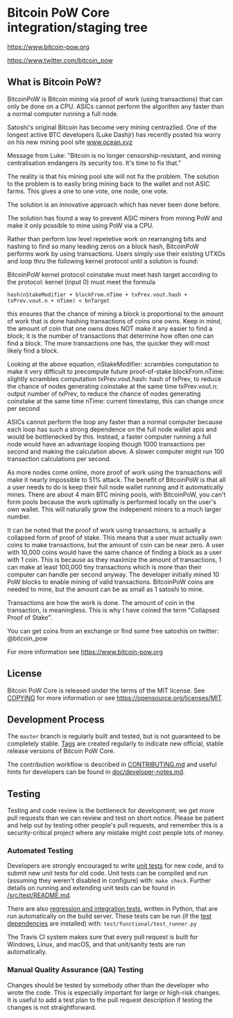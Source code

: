 Bitcoin PoW Core integration/staging tree
=====================================

https://www.bitcoin-pow.org

https://www.twitter.com/bitcoin_pow

What is Bitcoin PoW?
----------------
BitcoinPoW is Bitcoin mining via proof of work (using transactions) that can only be done on a CPU. ASICs cannot perform the algorithm any faster than
a normal computer running a full node.

Satoshi's original Bitcoin has become very mining centrazlied. One of the longest active BTC developers
(Luke Dashjr) has recently posted his worry on his new mining pool site www.ocean.xyz


 Message from Luke:
"Bitcoin is no longer censorship-resistant, and mining centralisation endangers its security too. It's time to fix that."

The reality is that his mining pool site will not fix the problem. The solution to the problem is to easliy bring
mining back to the wallet and not ASIC farms. This gives a one to one vote, one node, one vote.

The solution is an innovative approach which has never been done before.

The solution has found a way to prevent ASIC miners from mining PoW and make it only possible to mine using PoW
via a CPU.

Rather than perform low level repetetive work on rearranging bits and hashing to find so many leading zeros on a block hash,
BitcoinPoW performs work by using transactions. Users simply use their existing UTXOs and loop thru the following kernel
protocol until a solution is found:



BitcoinPoW kernel protocol
coinstake must meet hash target according to the protocol:
kernel (input 0) must meet the formula

```
hash(nStakeModifier + blockFrom.nTime + txPrev.vout.hash + txPrev.vout.n + nTime) < bnTarget
```
this ensures that the chance of mining a block is proportional to the amount of work that is done hashing transactions of coins one owns.
Keep in mind, the amount of coin that one owns does NOT make it any easier to find a block; it is the number of transactions
that determine how often one can find a block. The more transactions one has, the quicker they will most likely find a block.

Looking at the above equation,
nStakeModifier: scrambles computation to make it very difficult to precompute future proof-of-stake
blockFrom.nTime: slightly scrambles computation
txPrev.vout.hash: hash of txPrev, to reduce the chance of nodes generating coinstake at the same time
txPrev.vout.n: output number of txPrev, to reduce the chance of nodes generating coinstake at the same time
nTime: current timestamp, this can change once per second


ASICs cannot perform the loop any faster than a normal computer because each loop has such a strong dependence on the 
full node wallet apis and would be bottlenecked by this. Instead, a faster computer running a full node would have
an advantage looping though 1000 transactions per second and making the calculation above. A slower computer might run 100 transaction
calculations per second.

As more nodes come online, more proof of work using the transactions will make it nearly impossible to 51% attack. The benefit of
BitcoinPoW is that all a user needs to do is keep their full node wallet running and it automatically mines. There are about 4 main
BTC mining pools, with BitcoinPoW, you can't form pools because the work optimally is performed locally on the user's own wallet.
This will naturally grow the indepenent miners to a much larger number.

It can be noted that the proof of work using transactions, is actually a collapsed form of proof of stake. This means that a user
must actually own coins to make transactions, but the amount of coin can be near zero. A user with 10,000 coins would have the same
chance of finding a block as a user with 1 coin. This is because as they maximize the amount of transactions, 1 can make at least 
100,000 tiny transactions which is more than their computer can handle per second anyway. The developer initially mined 10 PoW
blocks to enable mining of valid transactions. BitcoinPoW coins are needed to mine, but the amount can be as small as 1 satoshi 
to mine.

Transactions are how the work is done. The amount of coin in the transaction, is meaningless. This is why I have coined the 
term "Collapsed Proof of Stake".

You can get coins from an exchange or find some free satoshis on twitter: @bitcoin_pow


For more information see https://www.bitcoin-pow.org

License
-------

Bitcoin PoW Core is released under the terms of the MIT license. See [COPYING](COPYING) for more
information or see https://opensource.org/licenses/MIT.

Development Process
-------------------

The `master` branch is regularly built and tested, but is not guaranteed to be
completely stable. [Tags](https://github.com/fluffyfunction/BitcoinPoW/tags) are created
regularly to indicate new official, stable release versions of Bitcoin PoW Core.

The contribution workflow is described in [CONTRIBUTING.md](CONTRIBUTING.md)
and useful hints for developers can be found in [doc/developer-notes.md](doc/developer-notes.md).

Testing
-------

Testing and code review is the bottleneck for development; we get more pull
requests than we can review and test on short notice. Please be patient and help out by testing
other people's pull requests, and remember this is a security-critical project where any mistake might cost people
lots of money.

### Automated Testing

Developers are strongly encouraged to write [unit tests](src/test/README.md) for new code, and to
submit new unit tests for old code. Unit tests can be compiled and run
(assuming they weren't disabled in configure) with: `make check`. Further details on running
and extending unit tests can be found in [/src/test/README.md](/src/test/README.md).

There are also [regression and integration tests](/test), written
in Python, that are run automatically on the build server.
These tests can be run (if the [test dependencies](/test) are installed) with: `test/functional/test_runner.py`

The Travis CI system makes sure that every pull request is built for Windows, Linux, and macOS, and that unit/sanity tests are run automatically.

### Manual Quality Assurance (QA) Testing

Changes should be tested by somebody other than the developer who wrote the
code. This is especially important for large or high-risk changes. It is useful
to add a test plan to the pull request description if testing the changes is
not straightforward.
